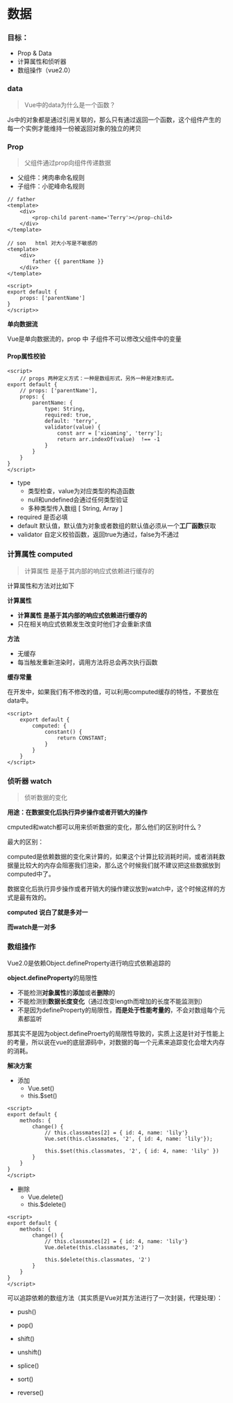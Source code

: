 # 数据

### 目标：

+ Prop & Data
+ 计算属性和侦听器
+ 数组操作（vue2.0）



### data

> Vue中的data为什么是一个函数？

Js中的对象都是通过引用关联的，那么只有通过返回一个函数，这个组件产生的每一个实例才能维持一份被返回对象的独立的拷贝



### Prop

> 父组件通过prop向组件传递数据

+ 父组件：烤肉串命名规则
+ 子组件：小驼峰命名规则

```vue
// father
<template>
    <div>
        <prop-child parent-name='Terry'></prop-child>
    </div>
</template>

// son   html 对大小写是不敏感的
<template>
    <div>
        father {{ parentName }}
    </div>
</template>

<script>
export default {
    props: ['parentName']
}
</script>>
```

**单向数据流**

Vue是单向数据流的，prop 中 子组件不可以修改父组件中的变量



#### Prop属性校验

```vue
<script>
    // props 两种定义方式：一种是数组形式，另外一种是对象形式。
export default {
    // props: ['parentName'],
    props: { 
        parentName: {
            type: String,
            required: true,
            default: 'terry',
            validator(value) {
                const arr = ['xioaming', 'terry'];
                return arr.indexOf(value)  !== -1
            }
        }
    }
}
</script>
```

+ type
  + 类型检查，value为对应类型的构造函数
  + null和undefined会通过任何类型验证
  + 多种类型传入数组 [ String, Array ]
+ required  是否必填
+ default  默认值，默认值为对象或者数组的默认值必须从一个**工厂函数**获取
+ validator  自定义校验函数，返回true为通过，false为不通过



### 计算属性 computed

> 计算属性 是基于其内部的响应式依赖进行缓存的

计算属性和方法对比如下

**计算属性**

+ **计算属性 是基于其内部的响应式依赖进行缓存的**
+ 只在相关响应式依赖发生改变时他们才会重新求值

**方法**

+ 无缓存
+ 每当触发重新渲染时，调用方法将总会再次执行函数

**缓存常量**

在开发中，如果我们有不修改的值，可以利用computed缓存的特性，不要放在data中。

```vue
<script>
	export default {
        computed: {
            constant() {
                return CONSTANT;
            }
        }
    }
</script>
```



### 侦听器 watch

> 侦听数据的变化

**用途：在数据变化后执行异步操作或者开销大的操作**

cmputed和watch都可以用来侦听数据的变化，那么他们的区别时什么？

最大的区别：

computed是依赖数据的变化来计算的，如果这个计算比较消耗时间，或者消耗数据量比较大的内存会阻塞我们渲染，那么这个时候我们就不建议把这些数据放到computed中了。

数据变化后执行异步操作或者开销大的操作建议放到watch中，这个时候这样的方式是最有效的。

**computed** **说白了就是多对一**

**而watch是一对多**





### 数组操作

Vue2.0是依赖Object.defineProperty进行响应式依赖追踪的

**object.defineProperty**的局限性

+ 不能检测**对象属性**的**添加**或者**删除**的
+ 不能检测到**数据长度变化**（通过改变length而增加的长度不能监测到）
+ 不是因为defineProperty的局限性，**而是处于性能考量的**，不会对数组每个元素都监听

那其实不是因为object.defineProerty的局限性导致的，实质上这是针对于性能上的考量，所以说在vue的底层源码中，对数据的每一个元素来追踪变化会增大内存的消耗。

**解决方案**

+ 添加
  + Vue.set()
  + this.$set()

```vue
<script>
export default {
    methods: {
        change() {
            // this.classmates[2] = { id: 4, name: 'lily'}
            Vue.set(this.classmates, '2', { id: 4, name: 'lily'});

            this.$set(this.classmates, '2', { id: 4, name: 'lily' })
        }
    }
}
</script>
```

+ 删除
  + Vue.delete()
  + this.$delete()

```vue
<script>
export default {
    methods: {
        change() {
            // this.classmates[2] = { id: 4, name: 'lily'}
            Vue.delete(this.classmates, '2')

            this.$delete(this.classmates, '2')
        }
    }
}
</script>
```

可以追踪依赖的数组方法（其实质是Vue对其方法进行了一次封装，代理处理）：

+ push()
+ pop()
+ shift()
+ unshift()



+ splice()
+ sort()
+ reverse()